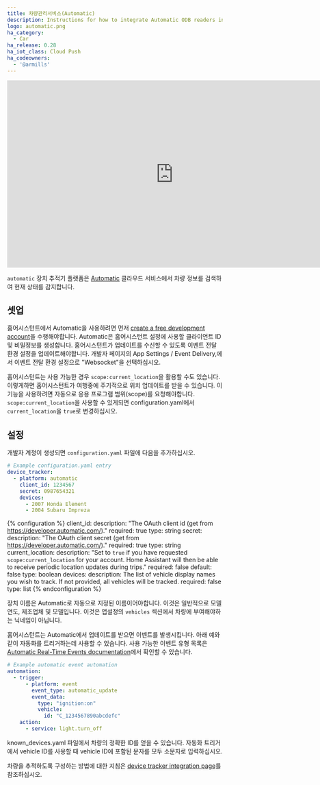 ```yaml
---
title: 차량관리서비스(Automatic)
description: Instructions for how to integrate Automatic ODB readers into Home Assistant.
logo: automatic.png
ha_category:
  - Car
ha_release: 0.28
ha_iot_class: Cloud Push
ha_codeowners:
  - '@armills'
---
```


<div class='videoWrapper'>
<iframe width="776" height="437" src="https://www.youtube.com/embed/_AyXNeRbpRk" frameborder="0" allow="accelerometer; autoplay; encrypted-media; gyroscope; picture-in-picture" allowfullscreen></iframe>
</div>

`automatic` 장치 추적기 플랫폼은 [Automatic](https://automatic.com/) 클라우드 서비스에서 차량 정보를 검색하여 현재 상태를 감지합니다.

## 셋업

홈어시스턴트에서 Automatic을 사용하려면 먼저 [create a free development account](https://developer.automatic.com/)을 수행해야합니다. Automatic은 홈어시스턴트 설정에 사용할 클라이언트 ID 및 비밀정보를 생성합니다. 홈어시스턴트가 업데이트를 수신할 수 있도록 이벤트 전달 환경 설정을 업데이트해야합니다. 개발자 페이지의 App Settings / Event Delivery,에서 이벤트 전달 환경 설정으로 "Websocket"을 선택하십시오.

홈어시스턴트는 사용 가능한 경우 `scope:current_location`을 활용할 수도 있습니다. 이렇게하면 홈어시스턴트가 여행중에 주기적으로 위치 업데이트를 받을 수 있습니다. 이 기능을 사용하려면 자동으로 응용 프로그램 범위(scope)를 요청해야합니다. `scope:current_location`을 사용할 수 있게되면 configuration.yaml에서 `current_location`을 `true`로 변경하십시오.

## 설정

개발자 계정이 생성되면 `configuration.yaml` 파일에 다음을 추가하십시오.

```yaml
# Example configuration.yaml entry
device_tracker:
  - platform: automatic
    client_id: 1234567
    secret: 0987654321
    devices:
      - 2007 Honda Element
      - 2004 Subaru Impreza
```

{% configuration %}
client_id:
  description: "The OAuth client id (get from https://developer.automatic.com/)."
  required: true
  type: string
secret:
  description: "The OAuth client secret (get from https://developer.automatic.com/)."
  required: true
  type: string
current_location:
  description: "Set to `true` if you have requested `scope:current_location` for your account. Home Assistant will then be able to receive periodic location updates during trips."
  required: false
  default: false
  type: boolean
devices:
  description: The list of vehicle display names you wish to track. If not provided, all vehicles will be tracked.
  required: false
  type: list
{% endconfiguration %}

<div class='note'>
  
장치 이름은 Automatic로 자동으로 지정된 이름이어야합니다. 이것은 일반적으로 모델 연도, 제조업체 및 모델입니다. 이것은 앱설정의 `vehicles` 섹션에서 차량에 부여해야하는 닉네임이 아닙니다.
  
</div>  

홈어시스턴트는 Automatic에서 업데이트를 받으면 이벤트를 발생시킵니다. 아래 예와 같이 자동화를 트리거하는데 사용할 수 있습니다. 사용 가능한 이벤트 유형 목록은 [Automatic Real-Time Events documentation](https://developer.automatic.com/api-reference/#real-time-events)에서 확인할 수 있습니다.

```yaml
# Example automatic event automation
automation:
  - trigger:
      - platform: event
        event_type: automatic_update
        event_data:
          type: "ignition:on"
          vehicle:
            id: "C_1234567890abcdefc"
    action:
      - service: light.turn_off
```

<div class='note'>
known_devices.yaml 파일에서 차량의 정확한 ID를 얻을 수 있습니다. 자동화 트리거에서 vehicle ID를 사용할 때 vehicle ID에 포함된 문자를 모두 소문자로 입력하십시오.
</div>

차량을 추적하도록 구성하는 방법에 대한 지침은 [device tracker integration page](/integrations/device_tracker/)를 참조하십시오.